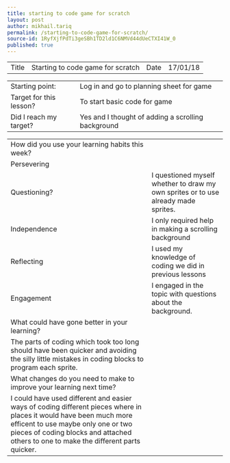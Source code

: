 ```yaml
---
title: starting to code game for scratch
layout: post
author: mikhail.tariq
permalink: /starting-to-code-game-for-scratch/
source-id: 1RyfXjfPdTi3geSBh1TD2ld1C6NMVd44dUeCTXI41W_0
published: true
---
```

<table>
  <tr>
    <td>Title</td>
    <td> Starting to code game for scratch</td>
    <td>Date</td>
    <td> 17/01/18</td>
  </tr>
</table>


<table>
  <tr>
    <td>Starting point:</td>
    <td> Log in and go to planning sheet for game
</td>
  </tr>
  <tr>
    <td>Target for this lesson?</td>
    <td> To start basic code for game</td>
  </tr>
  <tr>
    <td>Did I reach my target? </td>
    <td> Yes and I thought of adding a scrolling background</td>
  </tr>
</table>


<table>
  <tr>
    <td>How did you use your learning habits this week?</td>
    <td></td>
  </tr>
  <tr>
    <td>Persevering</td>
    <td></td>
  </tr>
  <tr>
    <td>Questioning?</td>
    <td>I questioned myself whether to draw my own sprites or to use already made sprites.</td>
  </tr>
  <tr>
    <td>Independence</td>
    <td>I only required help in making a scrolling background</td>
  </tr>
  <tr>
    <td>Reflecting</td>
    <td>I used my knowledge of coding we did in previous lessons</td>
  </tr>
  <tr>
    <td>Engagement</td>
    <td>I engaged in the topic with questions about the background.</td>
  </tr>
  <tr>
    <td>What could have gone better in your learning?</td>
    <td></td>
  </tr>
  <tr>
    <td>
The parts of coding which took too long should have been quicker and avoiding the silly little mistakes in coding blocks to program each sprite.</td>
    <td></td>
  </tr>
  <tr>
    <td>What changes do you need to make to improve your learning next time?</td>
    <td></td>
  </tr>
  <tr>
    <td>
I could have used different and easier ways of coding different pieces where in places it would have been much more efficent to use maybe only one or two pieces of coding blocks and attached others to one to make the different parts quicker.</td>
    <td></td>
  </tr>
</table>


